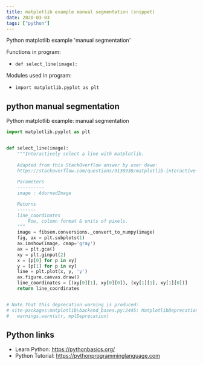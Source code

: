 ```yaml
---
title: matplotlib example manual segmentation (snippet)
date: 2020-03-03
tags: ["python"]
---
```

Python matplotlib example 'manual segmentation'

Functions in program: 
* `def select_line(image):`

Modules used in program: 
* `import matplotlib.pyplot as plt`

## python manual segmentation

Python matplotlib example: manual segmentation

```python
import matplotlib.pyplot as plt


def select_line(image):
    """Interactively select a line with matplotlib.
    
    Adapted from this StackOverflow answer by user dawe:
    https://stackoverflow.com/questions/9136938/matplotlib-interactive-graphing-manually-drawing-lines-on-a-graph
    
    Parameters
    ----------
    image : AdornedImage

    Returns
    -------
    line_coordinates
        Row, column format & units of pixels.
    """
    image = fibsem.conversions._convert_to_numpy(image)
    fig, ax = plt.subplots(1)
    ax.imshow(image, cmap='gray')
    ax = plt.gca()
    xy = plt.ginput(2)
    x = [p[0] for p in xy]
    y = [p[1] for p in xy]
    line = plt.plot(x, y, 'y')
    ax.figure.canvas.draw()
    line_coordinates = [(xy[0][1], xy[0][0]), (xy[1][1], xy[1][0])]
    return line_coordinates


# Note that this deprecation warning is produced:
# site-packages\matplotlib\backend_bases.py:2445: MatplotlibDeprecationWarning: Using default event loop until function specific to this GUI is implemented
#   warnings.warn(str, mplDeprecation)

```

## Python links

- Learn Python: https://pythonbasics.org/
- Python Tutorial: https://pythonprogramminglanguage.com
